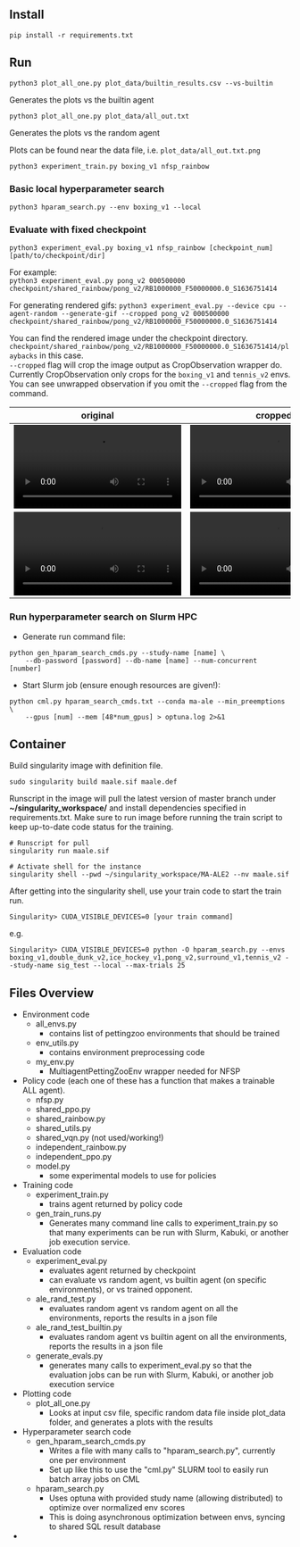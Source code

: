 ## Install

```
pip install -r requirements.txt 
```

## Run

```
python3 plot_all_one.py plot_data/builtin_results.csv --vs-builtin
```

Generates the plots vs the builtin agent

```
python3 plot_all_one.py plot_data/all_out.txt  
```

Generates the plots vs the random agent

Plots can be found near the data file, i.e. `plot_data/all_out.txt.png`


```
python3 experiment_train.py boxing_v1 nfsp_rainbow  
```

### Basic local hyperparameter search 
```
python3 hparam_search.py --env boxing_v1 --local 
```

### Evaluate with fixed checkpoint 
```
python3 experiment_eval.py boxing_v1 nfsp_rainbow [checkpoint_num] [path/to/checkpoint/dir] 
```
For example:  
`python3 experiment_eval.py pong_v2 000500000 checkpoint/shared_rainbow/pong_v2/RB1000000_F50000000.0_S1636751414`

For generating rendered gifs:
`python3 experiment_eval.py --device cpu --agent-random --generate-gif --cropped pong_v2 000500000 checkpoint/shared_rainbow/pong_v2/RB1000000_F50000000.0_S1636751414`

You can find the rendered image under the checkpoint directory.
`checkpoint/shared_rainbow/pong_v2/RB1000000_F50000000.0_S1636751414/playbacks`
in this case.  
`--cropped` flag will crop the image output as CropObservation wrapper do.
Currently CropObservation only crops for the `boxing_v1` and `tennis_v2` envs.  
You can see unwrapped observation if you omit the `--cropped` flag from the command.

original | cropped
:-: | :-:
<video src=https://user-images.githubusercontent.com/48481523/170473388-645f8d71-08ba-43fe-b91d-79d804fac375.mp4> | <video src=https://user-images.githubusercontent.com/48481523/170472949-ecc77a41-6908-4fe9-9adc-dec03712797f.mp4>
<video src=https://user-images.githubusercontent.com/48481523/170472696-110ccd5b-4b6f-4371-9f60-1cb82ba4ce30.mp4> | <video src="https://user-images.githubusercontent.com/48481523/170462859-0d094cc5-4a98-4916-9b9c-417441a01a86.mp4">



### Run hyperparameter search on Slurm HPC 

- Generate run command file:  
```
python gen_hparam_search_cmds.py --study-name [name] \ 
    --db-password [password] --db-name [name] --num-concurrent [number]
```
- Start Slurm job (ensure enough resources are given!):
```
python cml.py hparam_search_cmds.txt --conda ma-ale --min_preemptions \
    --gpus [num] --mem [48*num_gpus] > optuna.log 2>&1 
```

## Container
Build singularity image with definition file.
```
sudo singularity build maale.sif maale.def
```
Runscript in the image will pull the latest version of master branch under **~/singularity_workspace/** and install dependencies specified in requirements.txt. Make sure to run image before running the train script to keep up-to-date code status for the training.
```
# Runscript for pull
singularity run maale.sif

# Activate shell for the instance
singularity shell --pwd ~/singularity_workspace/MA-ALE2 --nv maale.sif
```
After getting into the singularity shell, use your train code to start the train run.
```
Singularity> CUDA_VISIBLE_DEVICES=0 [your train command]
```
e.g. 
```
Singularity> CUDA_VISIBLE_DEVICES=0 python -O hparam_search.py --envs boxing_v1,double_dunk_v2,ice_hockey_v1,pong_v2,surround_v1,tennis_v2 --study-name sig_test --local --max-trials 25
```

## Files Overview

* Environment code
    * all_envs.py  
        * contains list of pettingzoo environments that should be trained
    * env_utils.py
        * contains environment preprocessing code 
    * my_env.py
        * MultiagentPettingZooEnv wrapper needed for NFSP  
* Policy code (each one of these has a function that makes a trainable ALL agent).
    * nfsp.py
    * shared_ppo.py
    * shared_rainbow.py
    * shared_utils.py
    * shared_vqn.py (not used/working!)
    * independent_rainbow.py
    * independent_ppo.py
    * model.py
        * some experimental models to use for policies
* Training code
    * experiment_train.py
        * trains agent returned by policy code
    * gen_train_runs.py
        * Generates many command line calls to experiment_train.py so that many experiments can be run with Slurm, Kabuki, or another job execution service.
* Evaluation code
    * experiment_eval.py
        * evaluates agent returned by checkpoint
        * can evaluate vs random agent, vs builtin agent (on specific environments), or vs trained opponent.
    * ale_rand_test.py
        * evaluates random agent vs random agent on all the environments, reports the results in a json file
    * ale_rand_test_builtin.py
        * evaluates random agent vs builtin agent on all the environments, reports the results in a json file
    * generate_evals.py
        * generates many calls to experiment_eval.py so that the evaluation jobs can be run with Slurm, Kabuki, or another job execution service
* Plotting code
    * plot_all_one.py
        * Looks at input csv file, specific random data file inside plot_data folder, and generates a plots with the results
* Hyperparameter search code 
    * gen_hparam_search_cmds.py 
        * Writes a file with many calls to "hparam_search.py", currently one per environment
        * Set up like this to use the "cml.py" SLURM tool to easily run batch array jobs on CML
    * hparam_search.py
        * Uses optuna with provided study name (allowing distributed) to optimize over normalized env scores
        * This is doing asynchronous optimization between envs, syncing to shared SQL result database
* 
